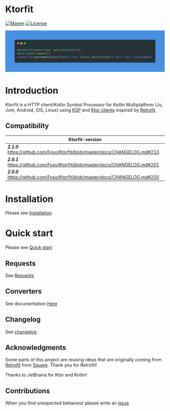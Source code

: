 <h1>Ktorfit</h1>

[![Maven](https://img.shields.io/badge/Maven-Central-download.svg?style=flat-square)](https://central.sonatype.com/search?q=g:de.jensklingenberg.ktorfit)
[![License](https://img.shields.io/badge/Apache-2.0-green.svg)](https://github.com/Foso/Ktorfit/blob/master/LICENSE)

<p align="center">
  <img src ="https://raw.githubusercontent.com/Foso/Experimental/master/carbon.png"  />
</p>

# Introduction

Ktorfit is a HTTP client/Kotlin Symbol Processor for Kotlin Multiplatform (Js, Jvm, Android, iOS, Linux)
using [KSP](https://github.com/google/ksp) and [Ktor clients](https://ktor.io/docs/getting-started-ktor-client.html)
inspired by [Retrofit](https://square.github.io/retrofit/)

## Compatibility

| Ktorfit-version                                                               | 
|-------------------------------------------------------------------------------|
| **_2.1.0_** https://github.com/Foso/Ktorfit/blob/master/docs/CHANGELOG.md#210 |
| **_2.0.1_** https://github.com/Foso/Ktorfit/blob/master/docs/CHANGELOG.md#201 |  
| **_2.0.0_** https://github.com/Foso/Ktorfit/blob/master/docs/CHANGELOG.md#200 | 

# Installation

Please see [Installation](./installation.md)

# Quick start

Please see [Quick start](./quick-start.md)

## Requests

See [Requests](./requests.md)

## Converters

See documentation [Here](./converters/converters.md)

## Changelog

See [changelog](./CHANGELOG.md)

## Acknowledgments

Some parts of this project are reusing ideas that are originally coming
from [Retrofit](https://square.github.io/retrofit/) from [Square](https://github.com/square). Thank you for Retrofit!

Thanks to JetBrains for Ktor and Kotlin!

## Contributions

When you find unexpected behaviour please write an [issue](https://github.com/Foso/Ktorfit/issues/new/choose)
